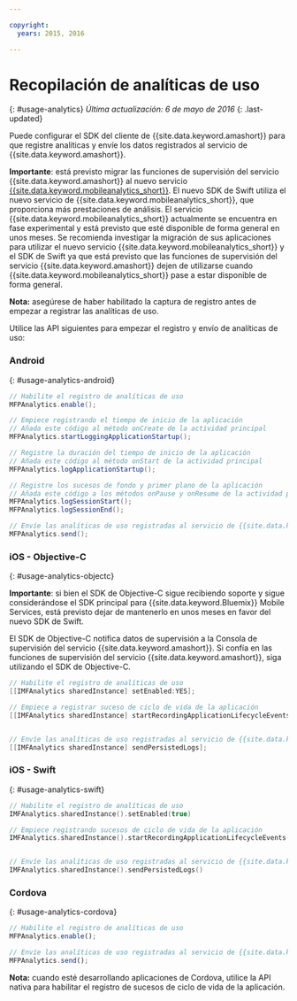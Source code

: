 ```yaml
---

copyright:
  years: 2015, 2016

---
```


# Recopilación de analíticas de uso
{: #usage-analytics}
*Última actualización: 6 de mayo de 2016*
{: .last-updated}

Puede configurar el SDK del cliente de {{site.data.keyword.amashort}} para que registre analíticas y envíe los datos registrados al servicio de {{site.data.keyword.amashort}}.

**Importante**: está previsto migrar las funciones de supervisión del servicio {{site.data.keyword.amashort}} al nuevo servicio [{{site.data.keyword.mobileanalytics_short}}](https://console.ng.bluemix.net/catalog/services/mobile-analytics). El nuevo SDK de Swift utiliza el nuevo servicio de {{site.data.keyword.mobileanalytics_short}}, que proporciona más prestaciones de análisis. El servicio {{site.data.keyword.mobileanalytics_short}} actualmente se encuentra en fase experimental y está previsto que esté disponible de forma general en unos meses. Se recomienda investigar la migración de sus aplicaciones para utilizar el nuevo servicio {{site.data.keyword.mobileanalytics_short}} y el SDK de Swift ya que está previsto que las funciones de supervisión del servicio {{site.data.keyword.amashort}} dejen de utilizarse cuando {{site.data.keyword.mobileanalytics_short}} pase a estar disponible de forma general. 

**Nota:** asegúrese de haber habilitado la captura de registro antes de empezar a registrar las analíticas de uso.

Utilice las API siguientes para empezar el registro y envío de analíticas de uso:

### Android
{: #usage-analytics-android}

```Java
// Habilite el registro de analíticas de uso
MFPAnalytics.enable();

// Empiece registrando el tiempo de inicio de la aplicación
// Añada este código al método onCreate de la actividad principal
MFPAnalytics.startLoggingApplicationStartup();

// Registre la duración del tiempo de inicio de la aplicación
// Añada este código al método onStart de la actividad principal
MFPAnalytics.logApplicationStartup();

// Registre los sucesos de fondo y primer plano de la aplicación
// Añada este código a los métodos onPause y onResume de la actividad principal
MFPAnalytics.logSessionStart();
MFPAnalytics.logSessionEnd();

// Envíe las analíticas de uso registradas al servicio de {{site.data.keyword.amashort}}
MFPAnalytics.send();
```

### iOS - Objective-C
{: #usage-analytics-objectc}

**Importante**: si bien el SDK de Objective-C sigue recibiendo soporte y sigue considerándose el SDK principal para {{site.data.keyword.Bluemix}} Mobile Services, está previsto dejar de mantenerlo en unos meses en favor del nuevo SDK de Swift. 

El SDK de Objective-C notifica datos de supervisión a la Consola de supervisión del servicio {{site.data.keyword.amashort}}. Si confía en las funciones de supervisión del servicio {{site.data.keyword.amashort}}, siga utilizando el SDK de Objective-C.

```Objective-C
// Habilite el registro de analíticas de uso
[[IMFAnalytics sharedInstance] setEnabled:YES];

// Empiece a registrar suceso de ciclo de vida de la aplicación
[[IMFAnalytics sharedInstance] startRecordingApplicationLifecycleEvents];


// Envíe las analíticas de uso registradas al servicio de {{site.data.keyword.amashort}}
[[IMFAnalytics sharedInstance] sendPersistedLogs];
```

### iOS - Swift
{: #usage-analytics-swift}

```Swift
// Habilite el registro de analíticas de uso
IMFAnalytics.sharedInstance().setEnabled(true)

// Empiece registrando sucesos de ciclo de vida de la aplicación
IMFAnalytics.sharedInstance().startRecordingApplicationLifecycleEvents()


// Envíe las analíticas de uso registradas al servicio de {{site.data.keyword.amashort}}
IMFAnalytics.sharedInstance().sendPersistedLogs()
```

### Cordova
{: #usage-analytics-cordova}

```JavaScript
// Habilite el registro de analíticas de uso
MFPAnalytics.enable();

// Envíe las analíticas de uso registradas al servicio de {{site.data.keyword.amashort}}
MFPAnalytics.send();
```
**Nota:** cuando esté desarrollando aplicaciones de Cordova, utilice la API nativa para habilitar el registro de sucesos de ciclo de vida de la aplicación.

